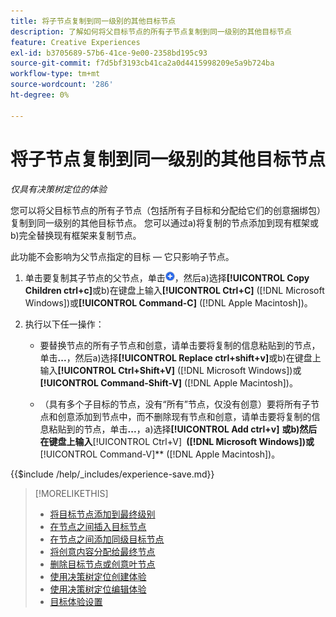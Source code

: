 ```yaml
---
title: 将子节点复制到同一级别的其他目标节点
description: 了解如何将父目标节点的所有子节点复制到同一级别的其他目标节点
feature: Creative Experiences
exl-id: b3705689-57b6-41ce-9e00-2358bd195c93
source-git-commit: f7d5bf3193cb41ca2a0d4415998209e5a9b724ba
workflow-type: tm+mt
source-wordcount: '286'
ht-degree: 0%

---
```


# 将子节点复制到同一级别的其他目标节点

*仅具有决策树定位的体验*

您可以将父目标节点的所有子节点（包括所有子目标和分配给它们的创意捆绑包）复制到同一级别的其他目标节点。 您可以通过a)将复制的节点添加到现有框架或b)完全替换现有框架来复制节点。<!-- Give the main use case or an example to explain. -->

此功能不会影响为父节点指定的目标 — 它只影响子节点。

<!-- 1. [ways to get to the decision tree] -->

1. 单击要复制其子节点的父节点，单击![添加](/help/creative/assets/add.png "添加")，然后a\)选择&#x200B;**[!UICONTROL Copy Children ctrl+c]**&#x200B;或b\)在键盘上输入&#x200B;**[!UICONTROL Ctrl+C]** ([!DNL Microsoft Windows])或&#x200B;**[!UICONTROL Command-C]** ([!DNL Apple Macintosh])。

1. 执行以下任一操作：

   * 要替换节点的所有子节点和创意，请单击要将复制的信息粘贴到的节点，单击&#x200B;**...**，然后a\)选择&#x200B;**[!UICONTROL Replace ctrl+shift+v]**&#x200B;或b\)在键盘上输入&#x200B;**[!UICONTROL Ctrl+Shift+V]** ([!DNL Microsoft Windows])或&#x200B;**[!UICONTROL Command-Shift-V]** ([!DNL Apple Macintosh])。

   * （具有多个子目标的节点，没有“所有”节点，仅没有创意）要将所有子节点和创意添加到节点中，而不删除现有节点和创意，请单击要将复制的信息粘贴到的节点，单击&#x200B;**...**，a\)选择&#x200B;**[!UICONTROL Add ctrl+v]** **或b\)然后在键盘上输入&#x200B;**&#x200B;[!UICONTROL Ctrl+V] **&#x200B; ([!DNL Microsoft Windows])或&#x200B;**&#x200B;[!UICONTROL Command-V]** ([!DNL Apple Macintosh])。

<!--
1. (Optional) To save the experience, click **[!UICONTROL Save]**, and then do the following.
...

These formatted steps are inserted automatically from text in the following file in the _includes folder, which reused in multiple places.
-->

{{$include /help/_includes/experience-save.md}}

>[!MORELIKETHIS]
>
>* [将目标节点添加到最终级别](experience-target-node-add-final.md)
>* [在节点之间插入目标节点](experience-target-node-add-inner.md)
>* [在节点之间添加同级目标节点](experience-target-node-add-sibling.md)
>* [将创意内容分配给最终节点](experience-assign-creative-bundles.md)
>* [删除目标节点或创意叶节点](/help/creative/experiences/experience-target-node-delete.md)
>* [使用决策树定位创建体验](experience-create-targeting.md)
>* [使用决策树定位编辑体验](experience-edit-targeting.md)
>* [目标体验设置](experience-settings-targeting.md)

